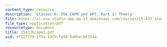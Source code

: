 ```yaml
---
content_type: resource
description: 'Classes 6: The CAPM and APT. Part 1: Theory'
file: https://ol-ocw-studio-app-qa.s3.amazonaws.com/courses/15-433-investments-spring-2003/df52f7f91f5a13fbfa988a0becb6334a_154336capm1.pdf
file_type: application/pdf
resourcetype: Document
title: 154336capm1.pdf
uid: df52f7f9-1f5a-13fb-fa98-8a0becb6334a
---
```

